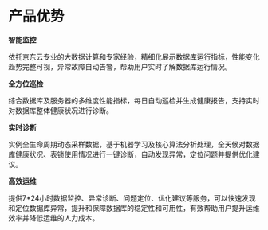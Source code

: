 # 产品优势

**智能监控**

依托京东云专业的大数据计算和专家经验，精细化展示数据库运行指标，性能变化趋势完整可视，异常故障自动告警，帮助用户实时了解数据库运行情况。

**全方位巡检**

综合数据库及服务器的多维度性能指标，每日自动巡检并生成健康报告，支持实时对数据库整体健康状况进行诊断。

**实时诊断**

实例全生命周期动态采样数据，基于机器学习及核心算法分析处理，全天候对数据库健康状况、表锁使用情况进行一键诊断，自动发现异常，定位问题并提供优化建议。

**高效运维**

提供7*24小时数据监控、异常诊断、问题定位、优化建议等服务，可以快速发现和定位数据库异常，提升和保障数据库的稳定性和可用性，有效帮助用户提升运维效率并降低运维的人力成本。

